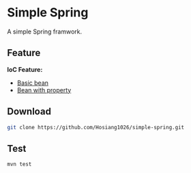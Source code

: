 # Simple Spring
A simple Spring framwork.

## Feature
**IoC Feature:**
* [Basic bean](https://github.com/Yikun/simple-spring/blob/master/src/test/java/com/springstudy/simplespring/TestIoC.java#L12)
* [Bean with property](https://github.com/Yikun/simple-spring/blob/master/src/test/java/com/springstudy/simplespring/TestIoC.java#L29)

## Download
```bash
git clone https://github.com/Hosiang1026/simple-spring.git
```

## Test
```bash
mvn test
```
